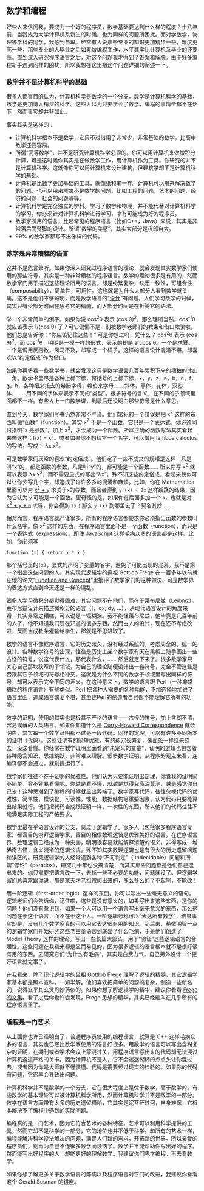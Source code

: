 <div class="inner">
<h2>数学和编程</h2>
<p>好些人来信问我，要成为一个好的程序员，数学基础要达到什么样的程度？十八年前，当我成为大学计算机系新生的时候，也为同样的问题所困扰。面对学数学，物理等学科的同学，我感到自卑。经常有人说那些专业的知识更加精华一些，难度更高一些，那些专业的人毕业之后如果做编程工作，水平其实比计算机系毕业的还要高。直到深入研究程序语言之后，对这个问题我才得到了答案和解脱。由于好多编程新手遇到同样的困扰，所以我想在这里把这个问题详细的阐述一下。</p>
<h3 id="数学并不是计算机科学的基础">数学并不是计算机科学的基础</h3>
<p>很多人都盲目的认为，计算机科学是数学的一个分支，数学是计算机科学的基础，数学是更加博大精深的科学。这些人以为只要学会了数学，编程的事情全都不在话下，然而事实却并非如此。</p>
<p>事实其实是这样的：</p>
<ul>
<li>计算机科学根本不是数学，它只不过借用了非常少，非常基础的数学，比高中数学还要容易。</li>
<li>所谓“高等数学”，并不是研究计算机科学必须的。你可以用计算机来做微积分计算，可是这时候你其实是在做数学工作，用计算机作为工具。你研究的并不是计算机科学。这就像你可以用计算机来设计建筑，但建筑学却不是计算机科学的基础。</li>
<li>计算机是比数学更加基础的工具，就像纸和笔一样。计算机可以用来解决数学的问题，也可以用来解决不是数学的问题，比如工程的问题，艺术的问题，经济的问题，社会的问题等等。</li>
<li>计算机科学是完全独立的学科。学习了数学和物理，并不能代替对计算机科学的学习。你必须针对计算机科学进行学习，才有可能成为好的程序员。</li>
<li>数学家所用的语言，比起常见的程序语言（比如C++，Java）来说，其实是非常落后而蹩脚的设计。所谓“数学的美感”，其实大部分是夜郎自大。</li>
<li>99% 的数学家都写不出像样的代码。</li>
</ul>
<h3 id="数学是异常糟糕的语言">数学是异常糟糕的语言</h3>
<p>这并不是危言耸听。如果你深入研究过程序语言的理论，就会发现其实数学家们使用的那些符号，其实是一种非常糟糕的程序语言。数学的理论很多是有用的，然而数学家门用于描述这些理论所用的语言，却是纷繁复杂，缺乏一致性，可组合性（composability），简单性，可用性。这也就是为什么大部分人看到数学就头痛。这不是他们不够聪明，而是数学语言的“<a href="http://www.yinwang.org/blog-cn/2015/03/17/design">设计</a>”有问题。人们学习数学的时候，其实只有少部分时间在思考它的精髓，而大部分时间是在折腾它的语法。</p>
<p>举一个非常简单的例子。如果你说 cos<sup>2</sup>θ 表示 (cos θ)<sup>2</sup>，那么理所当然，cos<sup>-1</sup>θ 就应该表示 1/(cos θ) 了？可它偏偏不是！别被数学老师们的教条和借口欺骗啦，他们总是告诉你：“你应该记住这些！” 可是你想过吗：凭什么？ cos<sup>2</sup>θ 表示 (cos θ)<sup>2</sup>，而 cos<sup>-1</sup>θ，明明是一模一样的形式，表示的却是 arccos θ。一个是求幂，一个是调用反函数，风马不及，却写成一个样子。这样的语言设计混淆不堪，却喜欢以“约定俗成”作为借口。</p>
<p>如果你再多看一些数学书，就会发现这只是数学语言几百年累积下来的糟粕的冰山一角。数学书里尽是各种上标下标，带括号的上标下标，x，y，z，a，b，c，f，g，h，各种扭来扭去的希腊字母，希伯来字母…… 斜体，黑体，花体，双影体，……用不同的字体来表示不同的“类型”。很多符号的含义，在不同的子领域里面都不一样。有些人上一门数学课，到最后还没明白那些符号是什么意思。</p>
<p>直到今天，数学家们写书仍然非常不严谨。他们常犯的一个错误是把 x<sup>2</sup> 这样的东西叫做“函数”（function）。其实 x<sup>2</sup> 不是一个函数，它只是一个表达式。你必须同时指明“x 是参数”，加上 x<sup>2</sup>，才会成为一个函数。所以正确的函数写法其实看起来像这样：f(x) = x<sup>2</sup>。或者如果你不想给它一个名字，可以借用 lambda calculus 的写法，写成： λx.x<sup>2</sup>。</p>
<p>可是数学家们灰常的喜欢“约定俗成”。他们定了一些不成文的规矩是这样：凡是叫“x”的，都是函数的参数，凡是叫“y”的，都可能是一个函数…… 所以你写 x<sup>2</sup> 就可以表示 λx.x<sup>2</sup>，而不需要显式的写出“λx”。殊不知这些约定俗成，看起来貌似可以让你少写几个字，却造成了许许多多的混淆和麻烦。比如，你在 Mathematica 里面可以对 <a href="http://www.wolframalpha.com/input/?i=D%5Bx%5E2%2By%2Cx%5D">x<sup>2</sup> + y</a> 求关于<code class="highlighter-rouge">x</code>的导数，而且会得到 <code class="highlighter-rouge">y'(x) + 2x</code> 这样蹊跷的结果，因为它认为 <code class="highlighter-rouge">y</code> 可能是一个函数。更奇怪的是，如果你在后面多加一个 <code class="highlighter-rouge">a</code>，也就是对 <a href="http://www.wolframalpha.com/input/?i=D%5Bx%5E2%2By%2Ba%2Cx%5D">x<sup>2</sup> + y + a</a> 求导，你会得到 <code class="highlighter-rouge">2x</code>！那么 <code class="highlighter-rouge">y'(x)</code> 到哪里去了？莫名其妙……</p>
<p>相对而言，程序语言就严谨很多，所有的程序语言都要求你必须指出函数的参数叫什么名字。像 x<sup>2</sup> 这样的东西，在程序语言里面不是一个函数（function），而只是一个表达式（expression）。即使 JavaScript 这样毛病众多的语言都是这样。比如，你必须写：</p>
<div class="language-javascript highlighter-rouge"><div class="highlight"><pre class="highlight"><code><span class="kd">function</span> <span class="p">(</span><span class="nx">x</span><span class="p">)</span> <span class="p">{</span> <span class="k">return</span> <span class="nx">x</span> <span class="o">*</span> <span class="nx">x</span> <span class="p">}</span>
</code></pre></div></div>
<p>那个括号里的<code class="highlighter-rouge">(x)</code>，显式的声明了变量的名字，避免了可能出现的混淆。我不是第一个指出这些问题的人。其实现代逻辑学的鼻祖 Gottlob Frege 在一百多年以前就在他的论文“<a href="http://www.olimon.org/uan/frege-writings.pdf">Function and Concept</a>”里批评了数学家们的这种做法。可是数学界的表达方式直到今天还是一样的混乱。</p>
<p>很多人学习微积分都觉得困难，其实问题不在他们，而在于莱布尼兹（Leibniz）。莱布尼兹设计来描述微积分的语言（∫，dx, dy, …），从现代语言设计的角度来看，其实非常之糟糕，可以说是一塌糊涂。我不能怪莱布尼兹，他毕竟是几百年前的人了，他不知道我们现在知道的很多东西。然而古人的设计，现在还不考虑改进，反而当成教条灌输给学生，那就是不思进取了。</p>
<p>数学的语言不像程序语言，它的历史太久，没有经过系统的，考虑周全的，统一的设计。各种数学符号的出现，往往是历史上某个数学家有天在黑板上随手画出一些古怪的符号，说这代表什么，那代表什么，…… 然后就定下来了。很多数学家只关心自己那块狭窄的子领域，为自己的理论随便设计出一套符号，完全不管这些是否跟其它子领域的符号相冲突。这就是为什么不同的数学子领域里写出同样的符号，却可以表示完全不同的涵义。在这种意义上，数学的语言跟 Perl（一种非常糟糕的程序语言）有些类似。Perl 把各种人需要的各种功能，不加选择地加进了语言里面，造成语言繁复不堪，甚至连Perl的创造者自己都不能理解它所有的功能。</p>
<p>数学的证明，使用的其实也是极其不严格的语言——古怪的符号，加上含糊不清，容易误解的人类语言。如果你知道什么是 <a href="https://en.wikipedia.org/wiki/Curry%E2%80%93Howard_correspondence">Curry-Howard Correspondence</a> 就会明白，其实每一个数学证明都不过是一段代码。同样的定理，可以有许多不同版本的证明（代码）。这些证明有的简短优雅，有的却冗长繁复，像面条一样绕来绕去，没法看懂。你经常在数学证明里面看到“未定义的变量”，证明的逻辑也包含着各种隐含知识，思维跳跃，非常难以理解。很多数学证明，从程序的观点来看，连编译都不会通过，就别提运行了。</p>
<p>数学家们往往不在乎证明的优雅性。他们认为只要能证明出定理，你管我的证明简不简单，容不容易看懂呢。你越是看不懂，就越是觉得我高深莫测，越是感觉你自己笨！这种思潮到了编程的时候就显出弊端了。数学家写代码，往往忽视代码的优雅性，简单性，模块化，可读性，性能，数据结构等重要因素，认为代码只要能算出结果就行。他们把代码当成跟证明一样，一次性的东西，所以他们的代码往往不能满足实际工程的严格要求。</p>
<p>数学里最在乎语言设计的分支，莫过于逻辑学了。很多人（包括很多程序语言专家）都盲目的崇拜逻辑学家，盲目的相信数理逻辑是优雅美好的语言。在程序语言界，数理逻辑已经成为一种灾害，明明很容易就能解释清楚的语义，非得写成一堆稀奇古怪，含义混淆的逻辑公式。殊不知其实数理逻辑也是有很大的历史遗留问题和误区的。研究逻辑学的人经常遇到各种“不可判定”（undecidable）问题和所谓“悖论”（paradox），研究几十年也没搞清楚，而其实那些问题都是他们自己造出来的。你只需要把语言改一下，去掉一些不必要的功能，问题就没了。但逻辑学家们总喜欢跟你说，那是某天才老祖宗想出来的，多么多么的了不起啊，不能改！</p>
<p>用一阶逻辑（first-order logic）这样的东西，你可以写出一些毫无意义的语句。逻辑老师们会告诉你，记住啦，这些是没有意义的，如果写出来这些东西，是你的问题！他们没有意识到，如果一个人可以用一个语言写出毫无意义的东西，那么这问题在于这个语言，而不在于这个人。一阶逻辑号称可以“表达所有数学”，结果事实却是，没有几个数学家真的可以用它表达很有用的知识。到后来，稍微明智一点的逻辑学家们开始研究这些老古董语言到底出了什么毛病，于是他们创造了 Model Theory 这样的理论。写出一些长篇大部头，用于“验证”这些逻辑语言的合理性。这些问题在我看来都是显而易见的，因为很多逻辑的语言根本就不是很好很有用的东西。去研究它们“为什么有毛病”，其实是白费力气。自己另外设计一个更好语言就完事了。</p>
<p>在我看来，除了现代逻辑学的鼻祖 <a href="https://en.wikipedia.org/wiki/Gottlob_Frege">Gottlob Frege</a> 理解了逻辑的精髓，其它逻辑学家基本都是照本宣科，一知半解。他们喜欢把简单的问题搞复杂，制造一些新名词，说得玄乎其玄灵丹妙药似的。如果你想了解逻辑学的精华，建议你看看 <a href="http://www.olimon.org/uan/frege-writings.pdf">Frege 的文集</a>。看了之后你也许会发现，Frege 思想的精华，其实已经融入在几乎所有的程序语言里了。</p>
<h3 id="编程是一门艺术">编程是一门艺术</h3>
<p>从上面你也许已经明白了，普通程序员使用的编程语言，就算是 C++ 这样毛病众多的语言，其实也已经比数学家使用的语言好很多。用数学的语言可以写出含糊复杂的证明，在期刊或者学术会议上蒙混过关，用程序语言写出来的代码却无法混过计算机这道严格的关卡。因为计算机不是人，它不会迷迷糊糊的点点头让你混过去，或者因为你是大师就不懂装懂。代码是需要经过现实的检验的。如果你的代码有问题，它迟早会导致出问题。</p>
<p>计算机科学并不是数学的一个分支，它在很大程度上是优于数学，高于数学的。有些数学的基本理论可以被计算机科学所用，然而计算机科学并不是数学的一部分。数学在语言方面带有太多的历史遗留糟粕，它其实是泥菩萨过河，自身难保，它根本解决不了编程中遇到的实际问题。</p>
<p>编程真的是一门艺术，因为它符合艺术的各种特征。艺术可以利用科学提供的工具，然而它却不是科学的一部分，它的地位也并不低于科学。和所有的艺术一样，编程能解决科学没法解决的问题，满足人们新的需求，开拓新的世界。所以亲爱的程序员们，别再为自己不懂很多数学而烦恼了。数学并不能帮助你写出好的程序，然而能写出好程序的人，却能更好的理解数学。我建议你们先学编程，再去看数学。</p>
<p>如果你想了解更多关于数学语言的弊病以及程序语言对它们的改进，我建议你看看这个 Gerald Susman 的<a href="http://www.infoq.com/presentations/Expression-of-Ideas">讲座</a>。</p>
</div>
    